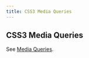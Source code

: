 ```yaml
---
title: CSS3 Media Queries
---
```

## CSS3 Media Queries

See [Media Queries](https://guide.freecodecamp.org/css/media-queries/).
